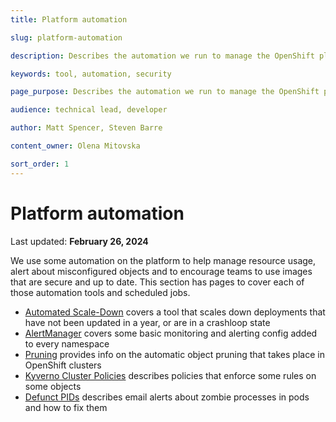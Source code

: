 ```yaml
---
title: Platform automation

slug: platform-automation

description: Describes the automation we run to manage the OpenShift platform.

keywords: tool, automation, security

page_purpose: Describes the automation we run to manage the OpenShift platform.

audience: technical lead, developer

author: Matt Spencer, Steven Barre

content_owner: Olena Mitovska

sort_order: 1
---
```


# Platform automation

Last updated: **February 26, 2024**

We use some automation on the platform to help manage resource usage, alert about misconfigured objects and to encourage teams to use images that are secure and up to date. This section has pages to cover each of those automation tools and scheduled jobs.

- [Automated Scale-Down](../platform-automation/automated-scaling.md) covers a tool that scales down deployments that have not been updated in a year, or are in a crashloop state
- [AlertManager](../platform-automation/alertmanager.md) covers some basic monitoring and alerting config added to every namespace
- [Pruning](../platform-automation/pruning.md) provides info on the automatic object pruning that takes place in OpenShift clusters
- [Kyverno Cluster Policies](../platform-automation/kyverno.md) describes policies that enforce some rules on some objects
- [Defunct PIDs](../platform-automation/defunct-pids.md) describes email alerts about zombie processes in pods and how to fix them
